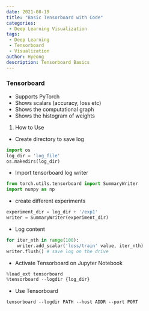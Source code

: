```yaml
---
date: 2021-08-19
title: "Basic Tensorboard with Code"
categories: 
 - Deep Learning Visualization
tags:
 - Deep Learning
 - Tensorboard
 - Visualization
author: Hyeong
description: Tensorboard Basics
---
```


### Tensorboard
- Supports PyTorch
- Shows scalars (accuracy, loss etc)
- Shows the computational graph
- Shows the histogram of weights

1. How to Use
- Create directory to save log
```python
import os
log_dir = 'log_file'
os.makedirs(log_dir)
```
- Import tensorboard log writer
```python
from torch.utils.tensorboard import SummaryWriter
import numpy as np
```
- create different experiments
```python
experiment_dir = log_dir + '/exp1'
writer = SummaryWriter(experiment_dir)
```
- Log content
```python
for iter_nth in range(100):
    writer.add_scalar('loss/train' value, iter_nth)
writer.flush() # save log on the drive
```
- Activate Tensorboard on Jupyter Notebook
```python
%load_ext tensorboard
%tensorboard --logdir {log_dir}
```
- Use Tensorboard
```
tensorboard --logdir PATH --host ADDR --port PORT
```